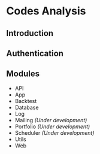 # Codes Analysis

## Introduction

## Authentication

## Modules

- API
- App
- Backtest
- Database
- Log
- Mailing _(Under development)_
- Portfolio _(Under development)_
- Scheduler _(Under development)_
- Utils
- Web

